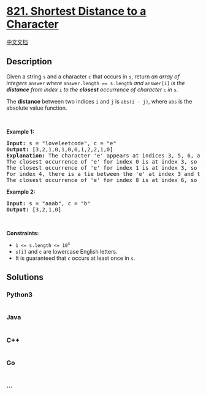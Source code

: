 # [821. Shortest Distance to a Character](https://leetcode.com/problems/shortest-distance-to-a-character)

[中文文档](/solution/0800-0899/0821.Shortest%20Distance%20to%20a%20Character/README.md)

## Description

<p>Given a string <code>s</code> and a character <code>c</code> that occurs in <code>s</code>, return <em>an array of integers </em><code>answer</code><em> where </em><code>answer.length == s.length</code><em> and </em><code>answer[i]</code><em> is the <strong>distance</strong> from index </em><code>i</code><em> to the <strong>closest</strong> occurrence of character </em><code>c</code><em> in </em><code>s</code>.</p>

<p>The <strong>distance</strong> between two indices <code>i</code> and <code>j</code> is <code>abs(i - j)</code>, where <code>abs</code> is the absolute value function.</p>

<p>&nbsp;</p>
<p><strong class="example">Example 1:</strong></p>

<pre>
<strong>Input:</strong> s = &quot;loveleetcode&quot;, c = &quot;e&quot;
<strong>Output:</strong> [3,2,1,0,1,0,0,1,2,2,1,0]
<strong>Explanation:</strong> The character &#39;e&#39; appears at indices 3, 5, 6, and 11 (0-indexed).
The closest occurrence of &#39;e&#39; for index 0 is at index 3, so the distance is abs(0 - 3) = 3.
The closest occurrence of &#39;e&#39; for index 1 is at index 3, so the distance is abs(1 - 3) = 2.
For index 4, there is a tie between the &#39;e&#39; at index 3 and the &#39;e&#39; at index 5, but the distance is still the same: abs(4 - 3) == abs(4 - 5) = 1.
The closest occurrence of &#39;e&#39; for index 8 is at index 6, so the distance is abs(8 - 6) = 2.
</pre>

<p><strong class="example">Example 2:</strong></p>

<pre>
<strong>Input:</strong> s = &quot;aaab&quot;, c = &quot;b&quot;
<strong>Output:</strong> [3,2,1,0]
</pre>

<p>&nbsp;</p>
<p><strong>Constraints:</strong></p>

<ul>
	<li><code>1 &lt;= s.length &lt;= 10<sup>4</sup></code></li>
	<li><code>s[i]</code> and <code>c</code> are lowercase English letters.</li>
	<li>It is guaranteed that <code>c</code> occurs at least once in <code>s</code>.</li>
</ul>


## Solutions

<!-- tabs:start -->

### **Python3**

```python

```

### **Java**

```java

```

### **C++**

```cpp

```

### **Go**

```go

```

### **...**

```

```

<!-- tabs:end -->